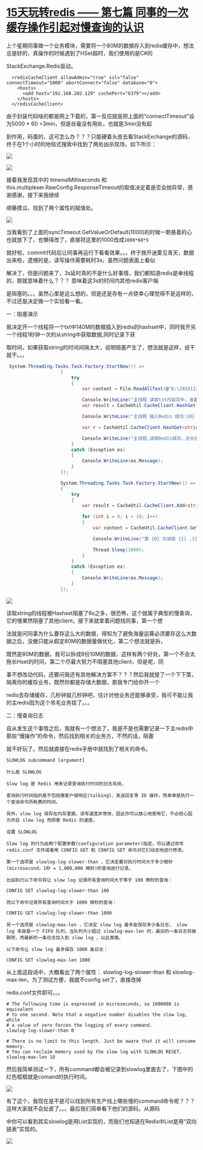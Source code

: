 # [15天玩转redis —— 第七篇 同事的一次缓存操作引起对慢查询的认识][0] 


上个星期同事做一个业务模块，需要将一个80M的数据存入到redis缓存中，想法总是好的，真操作的时候遇到了HSet超时，我们使用的是C#的

StackExchange.Redis驱动。

      <redisCacheClient allowAdmin="true" ssl="false" connectTimeout="5000" abortConnect="false" database="0">
        <hosts>
          <add host="192.168.202.129" cachePort="6379"></add>
        </hosts>
      </redisCacheClient>

由于封装代码啥的都是网上下载的，第一反应就是把上面的“connectTimeout”设为5000 * 60 =3min，但是丝毫没有用处，也就是3min没有起

到作用，码蛋的，这可怎么办？？？只能硬着头皮去看StackExchange的源码，终于在1个小时的地毯式搜索中找到了两处凶杀现场，如下所示：

![][1]

![][2]

接着我发现其中的 timeoutMilliseconds 和 this.multiplexer.RawConfig.ResponseTimeout的取值决定着是否会抛异常，感谢感谢，接下来我继续

顺藤摸瓜，找到了两个属性的赋值处。

![][3]

当我看到了上面的syncTimeout.GetValueOrDefault(1000)的时候一颗悬着的心也就放下了，也懒得改了，直接将这里的1000改成`1000*60*5`

就好啦，commit代码后让同事再运行下看看效果。。。终于拨开迷雾见青天，数据出来啦，遗憾的是，读写操作需要耗时3s，虽然问题表面上看似

解决了，但是问题来了，3s延时真的不是什么好事情，我们都知道redis是单线程的，那就意味着什么？？？ 意味着这3s的时间内其他redis客户端

是阻塞的。。。虽然心里是这么想的，但是还是存有一点侥幸心理觉得不是这样的，不过还是决定做一个实验看一看。

一：阻塞演示

我决定开一个线程将一个txt中140M的数据插入到redis的hashset中，同时我开另一个线程1秒钟一次的从string中获取数据,同时记录下获

取时间，如果获取string的时间间隔太大，说明阻塞产生了，想法就是这样，说干就干。。。
```csharp
 System.Threading.Tasks.Task.Factory.StartNew(() =>
                    {
                        try
                        {
                            var content = File.ReadAllText(@"D:\20151120-13\20151120-13.log", Encoding.Default);

                            Console.WriteLine("主线程 读取txt内容完毕，准备插入redis {0}", DateTime.Now);
                            var result = CacheUtil.CacheClient.HashSet("myredis", "mykey", content);

                            Console.WriteLine("主线程 插入Redis 成功:{0} , {1}", result, DateTime.Now);

                            var r = CacheUtil.CacheClient.HashGet<string>("myredis", "mykey");

                            Console.WriteLine("主线程,读取Redis成功，总长度{0}, {1}", r.Length, DateTime.Now);
                        }
                        catch (Exception ex)
                        {
                            Console.WriteLine(ex.Message);
                        }
                    });

                    System.Threading.Tasks.Task.Factory.StartNew(() =>
                    {
                        try
                        {
                            var result = CacheUtil.CacheClient.Add<string>("myfruits", "asdfasdfasdfasdfasd");

                            for (int i = 0; i < 10; i++)
                            {
                                var content = CacheUtil.CacheClient.Get<string>("myfruits");

                                Console.WriteLine("第 {0} 次读取 {1} ,{2}", i, content, DateTime.Now);

                                Thread.Sleep(1000);
                            }
                        }
                        catch (Exception ex)
                        {
                            Console.WriteLine(ex.Message);
                        }
                    });
```

![][4]

读取string的线程被Hashset阻塞了6s之多，很恐怖，这个就属于典型的慢查询，它的慢果然阻塞了其他client，接下来就拿着问题找同事，第一个想

法就是问同事为什么要存这么大的数据，得知为了避免海量运算必须要存这么大数据之后，没撤只能从假定80M的数据量做优化，第二个想法就是拆，

既然是80M的数据，我可以拆成8份10M的数据，这样有两个好处，第一个不会太拖长Hset的时间，第二个尽最大努力不阻塞其他client，但是呢，同

事不想改动代码，还要问我还有其他解决方案不？？？然后我就提了一个下下策，隔离你的缓存业务，既然你都是存储大数据，那我专门给你开一个

redis去存储缓存，几秒钟就几秒钟吧，估计对他业务还能够承受，我可不能让我的主redis因为这个吊毛业务挂了。。。

二：慢查询日志

自从发生这个事情之后，我就有一个想法了，我是不是也需要记录一下主redis中那些“慢操作”的命令，然后找到相关的业务方，不然的话，阻塞

就不好玩了。然后就直接在redis手册中就找到了相关的命令。

    SLOWLOG subcommand [argument]
    
    什么是 SLOWLOG
    
    Slow log 是 Redis 用来记录查询执行时间的日志系统。
    
    查询执行时间指的是不包括像客户端响应(talking)、发送回复等 IO 操作，而单单是执行一个查询命令所耗费的时间。
    
    另外，slow log 保存在内存里面，读写速度非常快，因此你可以放心地使用它，不必担心因为开启 slow log 而损害 Redis 的速度。
    
    设置 SLOWLOG
    
    Slow log 的行为由两个配置参数(configuration parameter)指定，可以通过改写 redis.conf 文件或者用 CONFIG GET 和 CONFIG SET 命令对它们动态地进行修改。
    
    第一个选项是 slowlog-log-slower-than ，它决定要对执行时间大于多少微秒(microsecond，1秒 = 1,000,000 微秒)的查询进行记录。
    
    比如执行以下命令将让 slow log 记录所有查询时间大于等于 100 微秒的查询：
    
    CONFIG SET slowlog-log-slower-than 100
    
    而以下命令记录所有查询时间大于 1000 微秒的查询：
    
    CONFIG SET slowlog-log-slower-than 1000
    
    另一个选项是 slowlog-max-len ，它决定 slow log 最多能保存多少条日志， slow log 本身是一个 FIFO 队列，当队列大小超过 slowlog-max-len 时，最旧的一条日志将被删除，而最新的一条日志加入到 slow log ，以此类推。
    
    以下命令让 slow log 最多保存 1000 条日志：
    
    CONFIG SET slowlog-max-len 1000


从上面这段话中，大概看出了两个属性： slowlog-log-slower-than 和 slowlog-max-len，为了测试方便，我就不config set了，直接改掉

redis.conf文件即可。。。

    # The following time is expressed in microseconds, so 1000000 is equivalent
    # to one second. Note that a negative number disables the slow log, while
    # a value of zero forces the logging of every command.
    slowlog-log-slower-than 0
    
    # There is no limit to this length. Just be aware that it will consume memory.
    # You can reclaim memory used by the slow log with SLOWLOG RESET.
    slowlog-max-len 10

然后我简单测试一下，所有command都会被记录到slowlog里面去了，下图中的红色框框就是comand的执行时间。

![][5]

有了这个，我现在是不是可以找到所有生产线上哪些慢的command命令呢？？？这样大家就不会扯皮了。。。最后我们简单看下他们的源码，从源码

中你可以看到其实slowlog是用List实现的，而我们也知道在Redis中List是用“双向链表”实现的。

![][6]

[0]: http://www.cnblogs.com/huangxincheng/p/4987962.html
[1]: ./img/214741-20151123083148030-1103296130.png
[2]: ./img/214741-20151123083227686-522761406.png
[3]: ./img/214741-20151123083631248-1971732589.png
[4]: ./img/214741-20151123085157998-1355115640.png
[5]: ./img/214741-20151123113740905-2131310311.png
[6]: ./img/214741-20151123114231483-1599166996.png